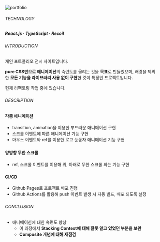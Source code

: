 ![portfolio](https://github.com/jhchoi1182/portfolio/assets/116577489/f03fec3a-cae2-4b0b-a53b-26af46239cf9)

###### TECHNOLOGY

##### React.js · TypeScript · Recoil

###

###### INTRODUCTION

개인 포트폴리오 전시 사이트입니다.

**pure CSS만으로 애니메이션**의 숙련도를 올리는 것을 **목표**로 만들었으며, 배경을 제외한 **모든 기능을 라이브러리 사용 없이 구현**한 것이 특징인 프로젝트입니다.

현재 리팩토링 작업 중에 있습니다.

###

###### DESCRIPTION

#### 각종 애니메이션

- transition, animation을 이용한 부드러운 애니메이션 구현
- 스크롤 이벤트에 따른 애니메이션 기능 구현
- 마우스 이벤트와 ref를 이용한 로고 눈동자 애니메이션 기능 구현

###

#### 양방향 무한 스크롤

- ref, 스크롤 이벤트를 이용해 위, 아래로 무한 스크롤 되는 기능 구현

###

#### CI/CD

- Github Pages로 프로젝트 배포 진행
- Github Actions를 활용해 push 이벤트 발생 시 자동 빌드, 배포 되도록 설정

###

###### CONCLUSION

- 애니메이션에 대한 숙련도 향상
  - 이 과정에서 **Stacking Context에 대해 잘못 알고 있었던 부분을 보완**
  - **Composite 개념에 대해 재점검**
